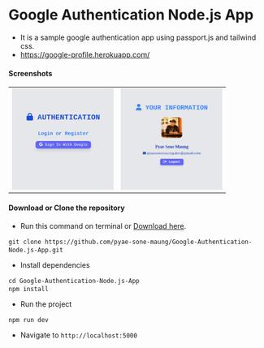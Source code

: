 # Google Authentication Node.js App

-   It is a sample google authentication app using passport.js and tailwind css.
-   https://google-profile.herokuapp.com/

#### Screenshots

<table> 
     <tr> 
          <td> <img src="./public/image/login.png" width=200 heigh=200> </td>
          <td> <img src="./public/image/profile.png" width=200 heigh=200></td>
     </tr>
</table>

#### Download or Clone the repository

-   Run this command on terminal or [Download here](https://github.com/pyae-sone-maung/Google-Authentication-Node.js-App/archive/refs/heads/main.zip).

```
git clone https://github.com/pyae-sone-maung/Google-Authentication-Node.js-App.git
```

-   Install dependencies

```
cd Google-Authentication-Node.js-App
npm install
```

-   Run the project

```
npm run dev
```

-   Navigate to `http://localhost:5000`
